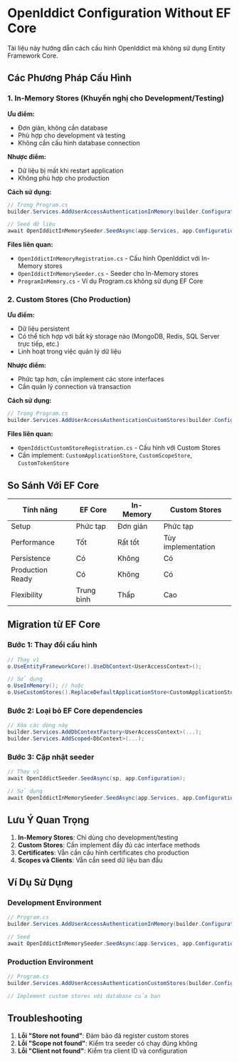 # OpenIddict Configuration Without EF Core

Tài liệu này hướng dẫn cách cấu hình OpenIddict mà không sử dụng Entity Framework Core.

## Các Phương Pháp Cấu Hình

### 1. In-Memory Stores (Khuyến nghị cho Development/Testing)

**Ưu điểm:**
- Đơn giản, không cần database
- Phù hợp cho development và testing
- Không cần cấu hình database connection

**Nhược điểm:**
- Dữ liệu bị mất khi restart application
- Không phù hợp cho production

**Cách sử dụng:**
```csharp
// Trong Program.cs
builder.Services.AddUserAccessAuthenticationInMemory(builder.Configuration);

// Seed dữ liệu
await OpenIddictInMemorySeeder.SeedAsync(app.Services, app.Configuration);
```

**Files liên quan:**
- `OpenIddictInMemoryRegistration.cs` - Cấu hình OpenIddict với In-Memory stores
- `OpenIddictInMemorySeeder.cs` - Seeder cho In-Memory stores
- `ProgramInMemory.cs` - Ví dụ Program.cs không sử dụng EF Core

### 2. Custom Stores (Cho Production)

**Ưu điểm:**
- Dữ liệu persistent
- Có thể tích hợp với bất kỳ storage nào (MongoDB, Redis, SQL Server trực tiếp, etc.)
- Linh hoạt trong việc quản lý dữ liệu

**Nhược điểm:**
- Phức tạp hơn, cần implement các store interfaces
- Cần quản lý connection và transaction

**Cách sử dụng:**
```csharp
// Trong Program.cs
builder.Services.AddUserAccessAuthenticationCustomStores(builder.Configuration);
```

**Files liên quan:**
- `OpenIddictCustomStoreRegistration.cs` - Cấu hình với Custom Stores
- Cần implement: `CustomApplicationStore`, `CustomScopeStore`, `CustomTokenStore`

## So Sánh Với EF Core

| Tính năng | EF Core | In-Memory | Custom Stores |
|-----------|---------|-----------|---------------|
| Setup | Phức tạp | Đơn giản | Phức tạp |
| Performance | Tốt | Rất tốt | Tùy implementation |
| Persistence | Có | Không | Có |
| Production Ready | Có | Không | Có |
| Flexibility | Trung bình | Thấp | Cao |

## Migration từ EF Core

### Bước 1: Thay đổi cấu hình
```csharp
// Thay vì
o.UseEntityFrameworkCore().UseDbContext<UserAccessContext>();

// Sử dụng
o.UseInMemory(); // hoặc
o.UseCustomStores().ReplaceDefaultApplicationStore<CustomApplicationStore>();
```

### Bước 2: Loại bỏ EF Core dependencies
```csharp
// Xóa các dòng này
builder.Services.AddDbContextFactory<UserAccessContext>(...);
builder.Services.AddScoped<DbContext>(...);
```

### Bước 3: Cập nhật seeder
```csharp
// Thay vì
await OpenIddictSeeder.SeedAsync(sp, app.Configuration);

// Sử dụng
await OpenIddictInMemorySeeder.SeedAsync(app.Services, app.Configuration);
```

## Lưu Ý Quan Trọng

1. **In-Memory Stores**: Chỉ dùng cho development/testing
2. **Custom Stores**: Cần implement đầy đủ các interface methods
3. **Certificates**: Vẫn cần cấu hình certificates cho production
4. **Scopes và Clients**: Vẫn cần seed dữ liệu ban đầu

## Ví Dụ Sử Dụng

### Development Environment
```csharp
// Program.cs
builder.Services.AddUserAccessAuthenticationInMemory(builder.Configuration);

// Seed
await OpenIddictInMemorySeeder.SeedAsync(app.Services, app.Configuration);
```

### Production Environment
```csharp
// Program.cs
builder.Services.AddUserAccessAuthenticationCustomStores(builder.Configuration);

// Implement custom stores với database của bạn
```

## Troubleshooting

1. **Lỗi "Store not found"**: Đảm bảo đã register custom stores
2. **Lỗi "Scope not found"**: Kiểm tra seeder có chạy đúng không
3. **Lỗi "Client not found"**: Kiểm tra client ID và configuration
